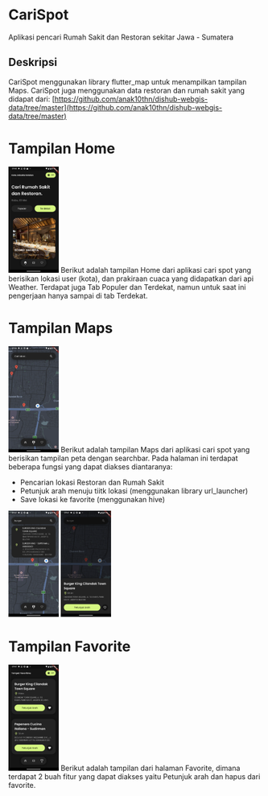# CariSpot

Aplikasi pencari Rumah Sakit dan Restoran sekitar Jawa - Sumatera

## Deskripsi

CariSpot menggunakan library flutter_map untuk menampilkan tampilan Maps. CariSpot juga menggunakan data restoran dan rumah sakit yang didapat dari: [https://github.com/anak10thn/dishub-webgis-data/tree/master](https://github.com/anak10thn/dishub-webgis-data/tree/master)

# Tampilan Home

<img src="https://github.com/dapealfy/carispot/blob/main/screenshot/home.png" width="100px">
Berikut adalah tampilan Home dari aplikasi cari spot yang berisikan lokasi user (kota), dan prakiraan cuaca yang didapatkan dari api Weather. Terdapat juga Tab Populer dan Terdekat, namun untuk saat ini pengerjaan hanya sampai di tab Terdekat.

# Tampilan Maps

<img src="https://github.com/dapealfy/carispot/blob/main/screenshot/maps.png" width="100px">
Berikut adalah tampilan Maps dari aplikasi cari spot yang berisikan tampilan peta dengan searchbar. Pada halaman ini terdapat beberapa fungsi yang dapat diakses diantaranya:

- Pencarian lokasi Restoran dan Rumah Sakit
- Petunjuk arah menuju tiitk lokasi (menggunakan library url_launcher)
- Save lokasi ke favorite (menggunakan hive)

<img src="https://github.com/dapealfy/carispot/blob/main/screenshot/search.png" width="100px">
<img src="https://github.com/dapealfy/carispot/blob/main/screenshot/search_on_click.png" width="100px">

# Tampilan Favorite

<img src="https://github.com/dapealfy/carispot/blob/main/screenshot/favorite.png" width="100px">
Berikut adalah tampilan dari halaman Favorite, dimana terdapat 2 buah fitur yang dapat diakses yaitu Petunjuk arah dan hapus dari favorite.
